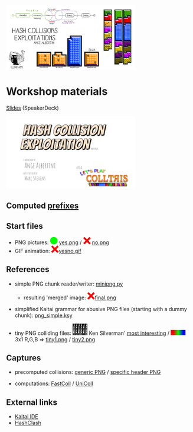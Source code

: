<!-- pandoc -s -f gfm -t html README.md -o README.html -->

[<img width=350 src=../preview.png />](../preview.png)

# Workshop materials

[Slides](https://speakerdeck.com/ange/colltris) (SpeakerDeck)

[<img width=350 src=../pics/CollTris.png />](https://speakerdeck.com/ange/colltris)


## Computed [prefixes](prefixes/)


## Start files

- PNG pictures: <img width=20 src=yes.png /> [yes.png](yes.png) / <img width=20 src=no.png /> [no.png](no.png)
- GIF animation: <img width=20 src=yesno.gif />[yesno.gif](yesno.gif)


## References

- simple PNG chunk reader/writer: [minipng.py](minipng.py)
  - resulting 'merged' image: <img width=20 src=final.png />[final.png](final.png)
- simplified Kaitai grammar for abusive PNG files (starting with a dummy chunk): [png_simple.ksy](png_simple.ksy)

- tiny PNG colliding files: <img width=40 src=tiny1.png /> Ken Silverman' [most interesting](http://web.archive.org/web/20070905115613/http://www.jonof.id.au/forum/index.php?topic=934.15#msg5809) / <img width=40 src=tiny2.png /> 3x1 R,G,B => [tiny1.png](tiny1.png) / [tiny2.png](tiny2.png)

## Captures

- precomputed collisions: [generic PNG](../examples/pngGen.svg) / [specific header PNG](../examples/pngSpec.svg)

- computations: [FastColl](../examples/gifFastColl.svg) / [UniColl](../examples/pngUniColl.svg)



## External links

- [Kaitai IDE](http://ide.kaitai.io)
- [HashClash](https://github.com/cr-marcstevens/hashclash)
